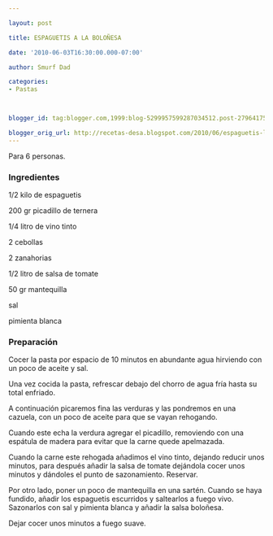 ```yaml
---

layout: post

title: ESPAGUETIS A LA BOLOÑESA

date: '2010-06-03T16:30:00.000-07:00'

author: Smurf Dad

categories:
- Pastas



blogger_id: tag:blogger.com,1999:blog-5299957599287034512.post-2796417548987627893

blogger_orig_url: http://recetas-desa.blogspot.com/2010/06/espaguetis-la-bolonesa.html
---
```


Para 6 personas.

<h3>Ingredientes</h3>

1/2 kilo de espaguetis

200 gr picadillo de ternera

1/4 litro de vino tinto

2 cebollas

2 zanahorias

1/2 litro de salsa de tomate

50 gr mantequilla

sal

pimienta blanca

<h3>Preparación</h3>

Cocer la pasta por espacio de 10 minutos en abundante agua hirviendo con un poco de aceite y sal.

Una vez cocida la pasta, refrescar debajo del chorro de agua fría hasta su total enfriado.

A continuación picaremos fina las verduras y las pondremos en una cazuela, con un poco de aceite para que se vayan rehogando.

Cuando este echa la verdura agregar el picadillo, removiendo con una espátula de madera para evitar que la carne quede apelmazada.

Cuando la carne este rehogada añadimos el vino tinto, dejando reducir unos minutos, para después añadir la salsa de tomate dejándola cocer unos minutos y dándoles el punto de sazonamiento. Reservar.

Por otro lado, poner un poco de mantequilla en una sartén. Cuando se haya fundido, añadir los espaguetis escurridos y saltearlos a fuego vivo. Sazonarlos con sal y pimienta blanca y añadir la salsa boloñesa.

Dejar cocer unos minutos a fuego suave.

